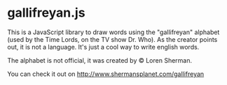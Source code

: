 gallifreyan.js
==============

This is a JavaScript library to draw words using the "gallifreyan" alphabet (used by the Time Lords, on the TV show Dr. Who).
As the creator points out, it is not a language. It's just a cool way to write english words.

The alphabet is not official, it was created by © Loren Sherman.

You can check it out on http://www.shermansplanet.com/gallifreyan
